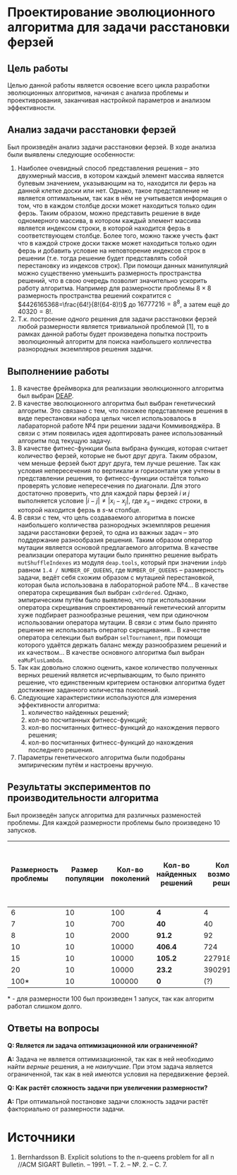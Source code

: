 # Проектирование эволюционного алгоритма для задачи расстановки ферзей

## Цель работы
Целью данной работы является освоение всего цикла разработки эволюционных алгоритмов, начиная с анализа проблемы и проективрования, заканчивая настройкой параметров и анализом эффективности.

## Анализ задачи расстановки ферзей
Был произведён анализ задачи расстановки ферзей. В ходе анализа были выявлены следующие особенности:
1. Наиболее очевидный способ представления решения – это двухмерный массив, в котором каждый элемент массива является булевым значением, указывающим на то, находится ли ферзь на данной клетке доски или нет. Однако, такое представление не является оптимальным, так как в нём не учитывается информация о том, что в каждом столбце доски может находиться только один ферзь. Таким образом, можно представить решение в виде одномерного массива, в котором каждый элемент массива является индексом строки, в которой находится ферзь в соответствующем столбце. Более того, можно также учесть факт что в каждой строке доски также может находиться только один ферзь и добавить условие на неповторение индексов строк в решении (т.е. тогда решение будет представлять собой перестановку из индексов строк). При помощи данных манипуляций можно существенно уменьшить размерность пространства решений, что в свою очередь позволит значительно ускорить работу алгоритма. Например для размерности проблемы $8 \times 8$ размерность пространства решений сократится c $4426165368=\frac{64!}{8!(64-8)!}$ до $16777216=8^8$, а затем ещё до $40320=8!$.
2. Т.к. построение *одного* решения для задачи расстановки ферзей любой размерности является тривиальной проблемой [1], то в рамках данной работы будет произведена попытка построить эволюционный алгоритм для поиска наибольшего колличества разнородных экземпляров решения задачи.

## Выполнениие работы
1. В качестве фреймворка для реализации эволюционного алгоритма был выбран [DEAP](https://deap.readthedocs.io/en/master/).
2. В качестве эволюционного алгоритма был выбран генетический алгоритм. Это связано с тем, что похожее представление решения в виде перестановки набора целых чисел использовалось в лабараторной работе №4 при решении задачи Коммивояджёра. В связи с этим появилась идея адоптировать ранее использованный алгоритм под текущую задачу.
3. В качестве фитнес-функции была выбрана функция, которая считает количество ферзей, которые не бьют друг друга. Таким образом, чем меньше ферзей бьют друг друга, тем лучше решение. Так как условия непересечения по вертикали и горизонтали уже учтены в представлении решения, то фитнесс-функции остаётся только проверять условие непересечения по диагонали. Для этого достаточно проверить, что для каждой пары ферзей $i$ и $j$ выполняется условие $|i-j| \neq |x_i-x_j|$, где $x_s$ – индекс строки, в которой находится ферзь в $s$-м столбце.
4. В связи с тем, что цель создаваемого алгоритма в поиске наибольшего колличества разнородных экземпляров решения задачи расстановки ферзей, то одна из важных задач – это поддержание разнообразия решения. Таким образом оператор мутации является основой предлагаемого алгоритма. В качестве реализации оператора мутации было принятно решение выбрать ```mutShuffleIndexes``` из модуля ```deap.tools```, который при значении ```indpb``` равном ```1.4 / NUMBER_OF_QUEENS```, где ```NUMBER_OF_QUEENS``` – размерность задачи, ведёт себя схожим образом с мутацией перестановкой, которая была использована в лабораторной работе №4... В качестве оператора скрещивания был выбран ```cxOrdered```. Однако, эмпирическим путём было выявлено, что при использовании оператора скрещивания спроектированный генетический алгоритм хуже подбирает разнообразные решения, чем при одиночном использовании оператора мутации. В связи с этим было принято решение не использовать оператор скрещивания... В качестве оператора селекции был выбран ```selTournament```, при помощи которого удаётся держать баланс между разнообразием решений и их качеством... В качестве основного алгоритма был выбран ```eaMuPlusLambda```.
5. Так как довольно сложно оценить, какое количество полученных верных решений является исчерпывающим, то было принято решение, что единственным критерием остановки алгоритма будет достижение заданного количества поколений.
6. Следующие характеристики используются для измерения эффективности алгоритма:
    1. количество найденных решений;
    2. кол-во посчитанных фитнесс-функций;
    3. кол-во посчитанных фитнесс-функций до нахождения первого решения;
    4. кол-во посчитанных фитнесс-функций до нахождения последнего решения.
7. Параметры генетического алгоритма были подобраны эмпирическим путём и настроены вручную.

## Результаты экспериментов по производительности алгоритма
Был произведён запуск алгоритма для различных разменостей проблемы. Для каждой размерности проблемы было произведено 10 запусков.

| Размерность проблемы | Размер популяции | Кол-во поколений | **Кол-во найденных решений** | Кол-во возможных решений | Кол-во посчитанных фитнесс-функций | Кол-во посчитанных фитнесс-функций до нахождения первого решения | Кол-во посчитанных фитнесс-функций до нахождения последнего решения |  
| :--- | --- | --- | --- | --- | --- | --- | --- |
| 6 | 10 | 100 | **4** | 4 | 7006 | 199.2 | 1905.6 |
| 7 | 10 | 700 | **40** | 40 | 49007 | 189.2 | 29873.2 |
| 8 | 10 | 2000 | **91.2** | 92 | 140008 | 248.2 | 116622.3 |
| 10 | 10 | 10000 | **406.4** | 724 | 700010 | 1223.3 | 696598.8 |
| 15 | 10 | 10000 | **105.2** | 2279184 | 700015 | 11109.8 | 696087.6 |
| 20 | 10 | 10000 | **23.2** | 39029188884 | 700020 | 41754.7 | 645237.3 |
| 100* | 10 | 100000 | **0** | (?) | ~7000000 | 0 | 0 |

\* - для размерности 100 был произведен 1 запуск, так как алгоритм работал слишком долго.


## Ответы на вопросы
**Q: Является ли задача оптимизационной или ограниченной?**

**A:** Задача не является оптимизационной, так как в ней необходимо найти *верные* решения, а не *наилучшие*. При этом задача является ограниченной, так как в ней имеются условия на передвижение ферзей.

**Q: Как растёт сложность задачи при увеличении размерности?**

**A:** При оптимальной постановке задачи сложность задачи растёт факториально от размерности задачи.

# Источники
1. Bernhardsson B. Explicit solutions to the n-queens problem for all n //ACM SIGART Bulletin. – 1991. – Т. 2. – №. 2. – С. 7.
